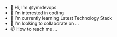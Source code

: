 - 👋 Hi, I’m @ymrdevops
- 👀 I’m interested in coding
- 🌱 I’m currently learning Latest Technology Stack
- 💞️ I’m looking to collaborate on ...
- 📫 How to reach me ...

<!---
ymrdevops/ymrdevops is a ✨ special ✨ repository because its `README.md` (this file) appears on your GitHub profile.
You can click the Preview link to take a look at your changes.
--->
